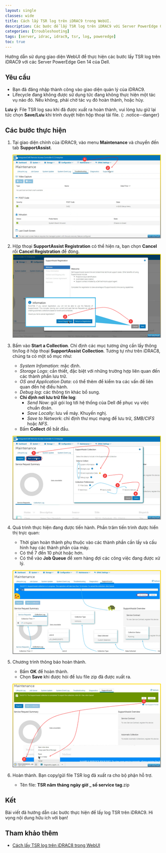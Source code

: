 ```yaml
---
layout: single
classes: wide
title: Cách lấy TSR log trên iDRAC9 trong WebUI.
description: Các bước để lấy TSR log trên iDRAC9 với Server PowerEdge Gen 14 của Dell
categories: [troubleshooting]
tags: [server, idrac, idrac9, tsr, log, poweredge]
toc: true
---
```


Hướng dẫn sử dụng giao diện WebUI để thực hiện các bước lấy TSR log trên iDRAC9 với các Server PowerEdge Gen 14 của Dell.

## Yêu cầu

- Bạn đã đăng nhập thành công vào giao diện quản lý của iDRAC9.
- Lifecycle đang không được sử dụng tức đang không thực hiện một tác vụ nào đó. Nếu không, phải chờ tác vụ đó hoàn thành, hoặc hủy.

**Lưu ý:** File TSR log sau khi đã được xuất ra hoàn thành, vui lòng lưu giữ lại tức chọn **Save/Lưu** khi trình duyệt hiện hộp thoại tải file.
{: .notice--danger}

## Các bước thực hiện

1. Tại giao diện chính của iDRAC9, vào menu **Maintenance** và chuyển đến tab **SupportAssist**.

    ![2019-03-26_06-25-51](/assets/media/2018-06-19-tsr-collection-idrac9-webui/2019-03-26_06-25-51.png)

2. Hộp thoại **SupportAssist Registration** có thể hiện ra, bạn chọn **Cancel** rồi **Cancel Registration** để đóng.
    ![2019-03-26_06-31-31](/assets/media/2018-06-19-tsr-collection-idrac9-webui/2019-03-26_06-31-31.png)

3. Bấm vào **Start a Collection**. Chỉ định các mục tương ứng cần lấy thông tin/log ở hộp thoại **SupportAssist Collection**. Tương tự như trên iDRAC8, chúng ta có một số mục như:

    - *System Infomation*: mặc định.
    - *Storage Logs*: cần thiết, đặc biệt với những trường hợp liên quan đến các thành phần lưu trữ.
    - *OS and Application Data*: có thể thêm để kiểm tra các vấn đề liên quan đến hệ điều hành.
    - *Debug log*: các thông tin khác bổ sung.
    - **Chỉ định nơi lưu trữ file log**:
        - *Send Now*: gửi gói log tới hệ thống của Dell để phục vụ việc chuẩn đoán.
        - *Save Locally*: lưu về máy. Khuyến nghị.
        - *Save to Network*: chỉ định thư mục mạng để lưu trữ, *SMB/CIFS* hoặc *NFS*.
    - Bấm **Collect** để bắt đầu.

    ![2019-03-26_06-48-59](/assets/media/2018-06-19-tsr-collection-idrac9-webui/2019-03-26_06-48-59.png)

4. Quá trình thực hiện đang được tiến hành. Phần trăm tiến trình được hiển thị trực quan:

    - Thời gian hoàn thành phụ thuộc vào các thành phần cần lấy và cấu hình hay các thành phần của máy.
    - Có thể 7 đến 10 phút hoặc hơn.
    - Có thể vào **Job Queue** để xem hàng đợi các công việc đang được xử lý.

    ![2019-03-26_07-10-54](/assets/media/2018-06-19-tsr-collection-idrac9-webui/2019-03-26_07-10-54.png)

5. Chương trình thông báo hoàn thành.

    - Bấm **OK** để hoàn thành.
    - Chọn **Save** khi được hỏi để lưu file zip đã được xuất ra.

    ![2019-03-26_22-10-46](/assets/media/2018-06-19-tsr-collection-idrac9-webui/2019-03-26_22-10-46.png)

6. Hoàn thành. Bạn copy/gửi file TSR log đã xuất ra cho bộ phận hỗ trợ.

    - Tên file: **TSR năm tháng ngày giờ _ số service tag**.zip

## Kết

Bài viết đã hướng dẫn các bước thực hiện để lấy log TSR trên iDRAC9. Hi vọng nội dung hữu ích với bạn!

## Tham khảo thêm

- [Cách lấy TSR log trên iDRAC8 trong WebUI](/troubleshooting/idrac8-tsr-collection/)

